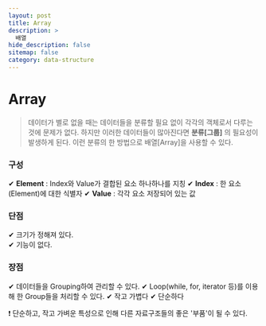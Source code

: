```yaml
---
layout: post
title: Array
description: >
  배열
hide_description: false
sitemap: false
category: data-structure
---
```


# Array

> 데이터가 별로 없을 때는 데이터들을 분류할 필요 없이 각각의 객체로서 다루는 것에 문제가 없다.
> 하지만 이러한 데이터들이 많아진다면 **분류[그룹]** 의 필요성이 발생하게 된다. 이런 분류의 한 방법으로 배열[Array]을 사용할 수 있다.

### 구성

✔ **Element** : Index와 Value가 결합된 요소 하나하나를 지칭
✔ **Index** : 한 요소(Element)에 대한 식별자
✔ **Value** : 각각 요소 저장되어 있는 값

### 단점

✔ 크기가 정해져 있다.  
✔ 기능이 없다.

### 장점

✔ 데이터들을 Grouping하여 관리할 수 있다.
✔ Loop(while, for, iterator 등)를 이용해 한 Group들을 처리할 수 있다.
✔ 작고 가볍다
✔ 단순하다

❗ 단순하고, 작고 가벼운 특성으로 인해 다른 자료구조들의 좋은 '부품'이 될 수 있다.
